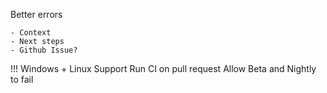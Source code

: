 Better errors

    - Context
    - Next steps
    - Github Issue?

!!! Windows + Linux Support
Run CI on pull request
Allow Beta and Nightly to fail
